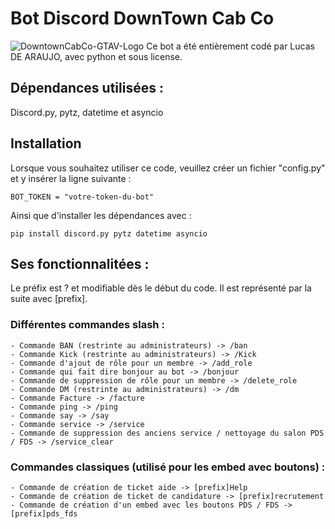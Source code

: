 # Bot Discord DownTown Cab Co
![DowntownCabCo-GTAV-Logo](https://github.com/Energielulu83852/Bot-Discord-DownTown-CabCo/assets/87243558/d7220ec5-043b-4cb1-b29f-a8f30c064251)
Ce bot a été entièrement codé par Lucas DE ARAUJO, avec python et sous license.
## Dépendances utilisées :
Discord.py, pytz, datetime et asyncio
## Installation
Lorsque vous souhaitez utiliser ce code, veuillez créer un fichier "config.py" et y insérer la ligne suivante : 
```
BOT_TOKEN = "votre-token-du-bot"
```
Ainsi que d'installer les dépendances avec :
```
pip install discord.py pytz datetime asyncio
```
## Ses fonctionnalitées : 
Le préfix est ? et modifiable dès le début du code. Il est représenté par la suite avec [prefix].

### Différentes commandes slash : 
    - Commande BAN (restrinte au administrateurs) -> /ban
    - Commande Kick (restrinte au administrateurs) -> /Kick
    - Commande d'ajout de rôle pour un membre -> /add_role
    - Commande qui fait dire bonjour au bot -> /bonjour
    - Commande de suppression de rôle pour un membre -> /delete_role
    - Commande DM (restrinte au administrateurs) -> /dm
    - Commande Facture -> /facture
    - Commande ping -> /ping
    - Commande say -> /say
    - Commande service -> /service
    - Commande de suppression des anciens service / nettoyage du salon PDS / FDS -> /service_clear

### Commandes classiques (utilisé pour les embed avec boutons) : 
    - Commande de création de ticket aide -> [prefix]Help
    - Commande de création de ticket de candidature -> [prefix]recrutement
    - Commande de création d'un embed avec les boutons PDS / FDS -> [prefix]pds_fds

